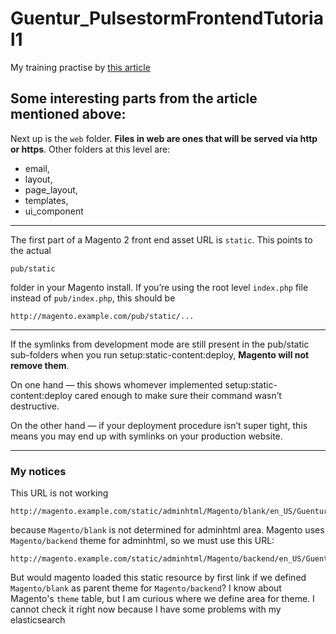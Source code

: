 # Guentur_PulsestormFrontendTutorial1
My training practise by [this article](https://alanstorm.com/magento_2_adding_frontend_files_to_your_module/)

## Some interesting parts from the article mentioned above:
Next up is the `web` folder.
**Files in web are ones that will be served via http or https**. 
Other folders at this level are:
- email, 
- layout, 
- page_layout, 
- templates,
- ui_component

---
The first part of a Magento 2 front end asset URL is `static`. This points to the actual

```
pub/static
```

folder in your Magento install. If you’re using the root level `index.php` file instead of `pub/index.php`, this should be

```
http://magento.example.com/pub/static/...
```

---
If the symlinks from development mode are still present in the pub/static sub-folders when you run setup:static-content:deploy, **Magento will not remove them**. 

On one hand — this shows whomever implemented setup:static-content:deploy cared enough to make sure their command wasn’t destructive. 

On the other hand — if your deployment procedure isn’t super tight, this means you may end up with symlinks on your production website.

---
### My notices
This URL is not working 
```
http://magento.example.com/static/adminhtml/Magento/blank/en_US/Guentur_PulsestormFrontendTutorial1/hello.js
```
because `Magento/blank` is not determined for adminhtml area. Magento uses `Magento/backend` theme for adminhtml, so we must use this URL:
```
http://magento.example.com/static/adminhtml/Magento/backend/en_US/Guentur_PulsestormFrontendTutorial1/hello.js
```
But would magento loaded this static resource by first link if we defined `Magento/blank` as parent theme for `Magento/backend`?
I know about Magento's `theme` table, but I am curious where we define area for theme.
I cannot check it right now because I have some problems with my elasticsearch

